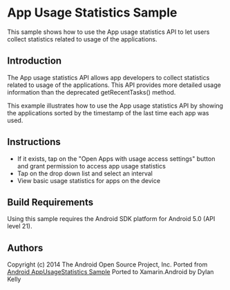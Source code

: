 App Usage Statistics Sample
==========================

This sample shows how to use the App usage statistics API to let users collect statistics related
to usage of the applications.

Introduction
------------

The App usage statistics API allows app developers to collect statistics related to usage of
the applications. This API provides more detailed usage information than the deprecated
getRecentTasks() method.

This example illustrates how to use the App usage statistics API by showing the applications sorted
by the timestamp of the last time each app was used.

Instructions
------------

* If it exists, tap on the "Open Apps with usage access settings" button and grant permission to access app usage statistics
* Tap on the drop down list and select an interval
* View basic usage statistics for apps on the device

Build Requirements
------------------
Using this sample requires the Android SDK platform for Android 5.0 (API level 21).

Authors
-------
Copyright (c) 2014 The Android Open Source Project, Inc.
Ported from [Android AppUsageStatistics Sample](https://github.com/googlesamples/android-AppUsageStatistics)
Ported to Xamarin.Android by Dylan Kelly